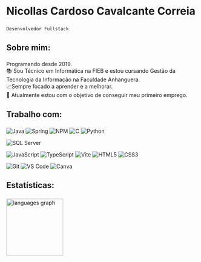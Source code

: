 <h1 align="left">Nicollas Cardoso Cavalcante Correia<br></h1>

###

<code>Desenvolvedor Fullstack</code>

###

<h2 align="left">Sobre mim:</h2>

###

<p align="left"> Programando desde 2019.<br>📚 Sou Técnico em Informática na FIEB e estou cursando Gestão da Tecnologia da Informação na Faculdade Anhanguera.<br>📈Sempre focado a aprender e a melhorar.<br>🎯 Atualmente estou com o objetivo de conseguir meu primeiro emprego.<br></p>

###

<h2 align="left">Trabalho com:</h2>

###

![Java](https://img.shields.io/badge/Java-ED8B00?style=for-the-badge&logo=openjdk&logoColor=white)
![Spring](https://img.shields.io/badge/Spring-6DB33F?style=for-the-badge&logo=spring&logoColor=white)
![NPM](https://img.shields.io/badge/NPM-CB3837?style=for-the-badge&logo=npm&logoColor=white)
![C](https://img.shields.io/badge/C-00599C?style=for-the-badge&logo=c&logoColor=white)
![Python](https://img.shields.io/badge/Python-3776AB?style=for-the-badge&logo=python&logoColor=white)

![SQL Server](https://img.shields.io/badge/SQL%20Server-CC2927?style=for-the-badge&logo=microsoftsqlserver&logoColor=white)

![JavaScript](https://img.shields.io/badge/JavaScript-F7DF1E?style=for-the-badge&logo=javascript&logoColor=black)
![TypeScript](https://img.shields.io/badge/TypeScript-3178C6?style=for-the-badge&logo=typescript&logoColor=white)
![Vite](https://img.shields.io/badge/Vite-646CFF?style=for-the-badge&logo=vite&logoColor=white)
![HTML5](https://img.shields.io/badge/HTML5-E34F26?style=for-the-badge&logo=html5&logoColor=white)
![CSS3](https://img.shields.io/badge/CSS3-1572B6?style=for-the-badge&logo=css&logoColor=white)

![Git](https://img.shields.io/badge/Git-F05032?style=for-the-badge&logo=git&logoColor=white)
![VS Code](https://img.shields.io/badge/VS_Code-007ACC?style=for-the-badge&logo=visual-studio-code&logoColor=white)
![Canva](https://img.shields.io/badge/Canva-00C4CC?style=for-the-badge&logo=canva&logoColor=white)

###

<h2 align="left">Estatísticas:</h2>

###
<div align="left">
  <img src="https://github-readme-stats.vercel.app/api/top-langs?username=nicollas3c&locale=en&hide_title=false&layout=compact&card_width=320&langs_count=5&theme=highcontrast&hide_border=false" height="150" alt="languages graph"  />
</div>
